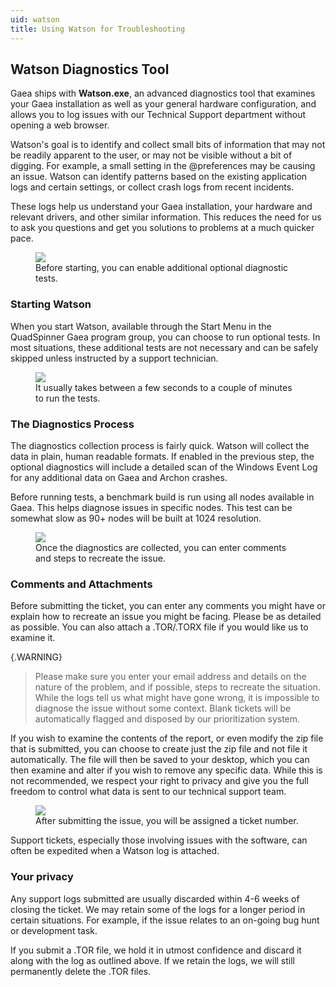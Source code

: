 ```yaml
---
uid: watson
title: Using Watson for Troubleshooting
---
```


## Watson Diagnostics Tool

Gaea ships with **Watson.exe**, an advanced diagnostics tool that examines your Gaea installation as well as your general hardware configuration, and allows you to log issues with our Technical Support department without opening a web browser.

Watson's goal is to identify and collect small bits of information that may not be readily apparent to the user, or may not be visible without a bit of digging. For example, a small setting in the @preferences may be causing an issue. Watson can identify patterns based on the existing application logs and certain settings, or collect crash logs from recent incidents.

These logs help us understand your Gaea installation, your hardware and relevant drivers, and other similar information. This reduces the need for us to ask you questions and get you solutions to problems at a much quicker pace.

<figure>
<img src="/images/ui/Watson1.png" />
<figcaption>
Before starting, you can enable additional optional diagnostic tests.
</figcaption>
</figure>

### Starting Watson

When you start Watson, available through the Start Menu in the QuadSpinner Gaea program group, you can choose to run optional tests. In most situations, these additional tests are not necessary and can be safely skipped unless instructed by a support technician.


<figure>
<img src="/images/ui/Watson2.png" />
<figcaption>
It usually takes between a few seconds to a couple of minutes to run the tests.
</figcaption>
</figure>

### The Diagnostics Process

The diagnostics collection process is fairly quick. Watson will collect the data in plain, human readable formats. If enabled in the previous step, the optional diagnostics will include a detailed scan of the Windows Event Log for any additional data on Gaea and Archon crashes.


Before running tests, a benchmark build is run using all nodes available in Gaea. This helps diagnose issues in specific nodes. This test can be somewhat slow as 90+ nodes will be built at 1024 resolution.

<figure>
<img src="/images/ui/Watson3.png" />
<figcaption>
Once the diagnostics are collected, you can enter comments and steps to recreate the issue.
</figcaption>
</figure>

### Comments and Attachments

Before submitting the ticket, you can enter any comments you might have or explain how to recreate an issue you might be facing. Please be as detailed as possible. You can also attach a .TOR/.TORX file if you would like us to examine it.

{.WARNING} 
> Please make sure you enter your email address and details on the nature of the problem, and if possible, steps to recreate the situation. While the logs tell us what might have gone wrong, it is impossible to diagnose the issue without some context. Blank tickets will be automatically flagged and disposed by our prioritization system.

If you wish to examine the contents of the report, or even modify the zip file that is submitted, you can choose to create just the zip file and not file it automatically. The file will then be saved to your desktop, which you can then examine and alter if you wish to remove any specific data. While this is not recommended, we respect your right to privacy and give you the full freedom to control what data is sent to our technical support team.

<figure>
<img src="/images/ui/Watson4.png" />
<figcaption>
After submitting the issue, you will be assigned a ticket number.
</figcaption>
</figure>

Support tickets, especially those involving issues with the software, can often be expedited when a Watson log is attached.

 
### Your privacy

Any support logs submitted are usually discarded within 4-6 weeks of closing the ticket. We may retain some of the logs for a longer period in certain situations. For example, if the issue relates to an on-going bug hunt or development task.

If you submit a .TOR file, we hold it in utmost confidence and discard it along with the log as outlined above. If we retain the logs, we will still permanently delete the .TOR files.